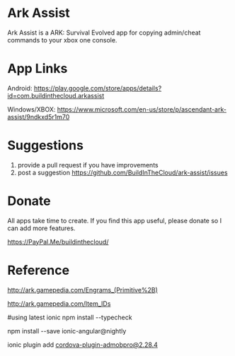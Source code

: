 # Ark Assist
Ark Assist is a ARK: Survival Evolved app for copying admin/cheat commands to your xbox one console.

# App Links
Android: https://play.google.com/store/apps/details?id=com.buildinthecloud.arkassist

Windows/XBOX: https://www.microsoft.com/en-us/store/p/ascendant-ark-assist/9ndkxd5r1m70

# Suggestions
1. provide a pull request if you have improvements
2. post a suggestion https://github.com/BuildInTheCloud/ark-assist/issues

# Donate
All apps take time to create. If you find this app useful, please donate so I can add more features.

https://PayPal.Me/buildinthecloud/

# Reference
http://ark.gamepedia.com/Engrams_(Primitive%2B)

http://ark.gamepedia.com/Item_IDs

#using latest ionic
npm install --typecheck

npm install --save ionic-angular@nightly

ionic plugin add cordova-plugin-admobpro@2.28.4
